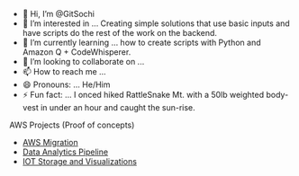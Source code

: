 - 👋 Hi, I’m @GitSochi
- 👀 I’m interested in ... Creating simple solutions that use basic inputs and have scripts do the rest of the work on the backend.
- 🌱 I’m currently learning ... how to create scripts with Python and Amazon Q + CodeWhisperer.
- 💞️ I’m looking to collaborate on ...
- 📫 How to reach me ...
- 😄 Pronouns: ... He/Him
- ⚡ Fun fact: ... I onced hiked RattleSnake Mt. with a 50lb weighted body-vest in under an hour and caught the sun-rise.

<!---
GitSochi/GitSochi is a ✨ special ✨ repository because its `README.md` (this file) appears on your GitHub profile.
You can click the Preview link to take a look at your changes.
--->
AWS Projects (Proof of concepts)
- <a href="https://drive.google.com/file/d/1pwxjADt5LWc1qRnCiLw-3EPUZdb6vjXr/view">AWS Migration</a>
- <a href="https://drive.google.com/file/d/1z3Cumz8byx7mmn04t-EaGS_b3z4iyiPL/view">Data Analytics Pipeline</a>
- <a href="https://drive.google.com/file/d/1MaeNizSCu8wmvFHItTvWN2ereRIghzBQ/view">IOT Storage and Visualizations</a>


